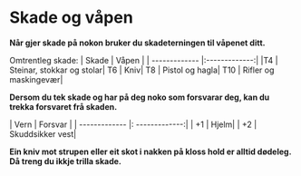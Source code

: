 # Skade og våpen

__Når gjer skade på nokon bruker du skadeterningen til våpenet ditt.__

Omtrentleg skade:
| Skade | Våpen |
| ------------- |:-------------:|
|T4  |  Steinar, stokkar og stolar|
T6  |  Kniv|
T8  |  Pistol og hagla|
T10  |  Rifler og maskingevær|


__Dersom du tek skade og har på deg noko som forsvarar deg, kan du trekka forsvaret frå skaden.__

| Vern | Forsvar |
| ------------- |: -------------:|
| +1  |  Hjelm|
| +2  |  Skuddsikker vest|


__Ein kniv mot strupen eller eit skot i nakken på kloss hold er alltid dødeleg. Då treng du ikkje trilla skade.__
